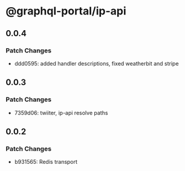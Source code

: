 # @graphql-portal/ip-api

## 0.0.4

### Patch Changes

- ddd0595: added handler descriptions, fixed weatherbit and stripe

## 0.0.3

### Patch Changes

- 7359d06: twiiter, ip-api resolve paths

## 0.0.2

### Patch Changes

- b931565: Redis transport
